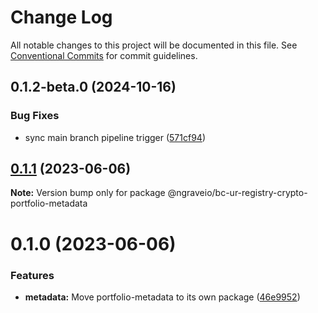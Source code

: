 # Change Log

All notable changes to this project will be documented in this file.
See [Conventional Commits](https://conventionalcommits.org) for commit guidelines.

## 0.1.2-beta.0 (2024-10-16)

### Bug Fixes

- sync main branch pipeline trigger ([571cf94](https://github.com/ngraveio/ur-registry/commit/571cf94522a07f92ee7ee94bcd81f3cae9741b1c))

## [0.1.1](https://github.com/ngraveio/ur-registry/compare/@ngraveio/bc-ur-registry-crypto-portfolio-metadata@0.1.0...@ngraveio/bc-ur-registry-crypto-portfolio-metadata@0.1.1) (2023-06-06)

**Note:** Version bump only for package @ngraveio/bc-ur-registry-crypto-portfolio-metadata

# 0.1.0 (2023-06-06)

### Features

- **metadata:** Move portfolio-metadata to its own package ([46e9952](https://github.com/ngraveio/ur-registry/commit/46e9952110cd007a3b119951b7e9fdebfc63fed9))
